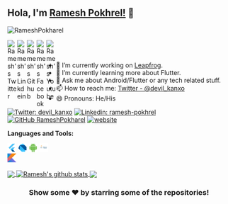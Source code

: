 ## Hola, I'm [Ramesh Pokhrel!](https://kanxoramesh.web.app) 👋

<p align="left"> <img src="https://komarev.com/ghpvc/?username=kanxoramesh&label=Views&color=blue&style=plastic" alt="RameshPokharel" /> </p>

<a href="https://twitter.com/devil_kanxo">
  <img align="left" alt="Ramesh's Twitter" width="22px" src="https://cdn.jsdelivr.net/npm/simple-icons@v3/icons/twitter.svg" />
</a>
<a href="https://linkedin.com/in/ramesh-pokhrel-ab4846154">
  <img align="left" alt="Ramesh's Linkdein" width="22px" src="https://cdn.jsdelivr.net/npm/simple-icons@v3/icons/linkedin.svg" />
</a>
<a href="https://github.com/kanxoramesh">
  <img align="left" alt="Ramesh's Github" width="22px" src="https://cdn.jsdelivr.net/npm/simple-icons@v3/icons/github.svg" />
</a>
<a href="https://www.facebook.com/ramesh.pokharel.1428/">
  <img align="left" alt="Ramesh's Facebook" width="22px" src="https://cdn.jsdelivr.net/npm/simple-icons@v3/icons/facebook.svg" />
</a>
<a href="https://www.youtube.com/channel/UCRBdQSIRLe-cZA-FPut9MKw">
  <img align="left" alt="Ramesh's Youtube" width="22px" src="https://cdn.jsdelivr.net/npm/simple-icons@v3/icons/youtube.svg" />
</a>

<br/>
<br/>



- 🔭 I’m currently working on [Leapfrog](https://www.lftechnology.com/).
- 🌱 I’m currently learning more about Flutter.
- 💬 Ask me about Android/Flutter or any tech related stuff.
- 📫 How to reach me: [Twitter - @devil_kanxo](https://twitter.com/devil_kanxo)
- 😄 Pronouns: He/His
<!-- - ⚡ Fun fact: I spend almost 12 hours listening songs everyday. -->

[![Twitter: devil_kanxo](https://img.shields.io/twitter/follow/devil_kanxo?style=social)](https://twitter.com/devil_kanxo)
[![Linkedin: ramesh-pokhrel](https://img.shields.io/badge/ramesh_pokhrel-blue?style=flat-square&logo=Linkedin&logoColor=white)](https://www.linkedin.com/in/ramesh-pokhrel-ab4846154/)
[![GitHub RameshPokharel](https://img.shields.io/github/followers/kanxoramesh?label=follow&style=social)](https://github.com/RameshPokharel)
[![website](https://img.shields.io/badge/PortfolioWebsite-kanxoramesh.web-2648ff?style=flat-square&logo=google-chrome)](https://kanxoramesh.web.app/)


**Languages and Tools:**  

<code><img height="20" src="https://raw.githubusercontent.com/github/explore/80688e429a7d4ef2fca1e82350fe8e3517d3494d/topics/flutter/flutter.png"></code>
<code><img height="20" src="https://raw.githubusercontent.com/github/explore/80688e429a7d4ef2fca1e82350fe8e3517d3494d/topics/dart/dart.png"></code>
<code><img height="20" src="https://raw.githubusercontent.com/github/explore/80688e429a7d4ef2fca1e82350fe8e3517d3494d/topics/android/android.png"></code>
<code><img height="20" src="https://raw.githubusercontent.com/github/explore/80688e429a7d4ef2fca1e82350fe8e3517d3494d/topics/java/java.png"></code>    
<code><img height="20" src="https://raw.githubusercontent.com/github/explore/80688e429a7d4ef2fca1e82350fe8e3517d3494d/topics/kotlin/kotlin.png"></code>    

<a href="https://github.com/kanxoramesh">
  <img align="center" src="https://github-readme-stats.vercel.app/api/top-langs/?username=kanxoramesh&theme=light&hide_langs_below=1" />
</a>
<a href="https://github.com/kanxoramesh">
 <img align="center" src="https://github-readme-stats.vercel.app/api?username=kanxoramesh&show_icons=true&theme=light&line_height=27" alt="Ramesh's github stats"/>
</a>
<a href="https://github.com/kanxoramesh/FlutterResumeDesign">
  <img align="center" src="https://github-readme-stats.vercel.app/api/pin/?username=kanxoramesh&repo=FlutterResumeDesign&theme=light" />

</a>

<div align="center">

### Show some ❤️ by starring some of the repositories!

</div>

